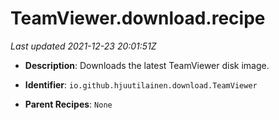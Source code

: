 # TeamViewer.download.recipe

_Last updated 2021-12-23 20:01:51Z_

- **Description**: Downloads the latest TeamViewer disk image.

- **Identifier**: `io.github.hjuutilainen.download.TeamViewer`

- **Parent Recipes**: `None`

